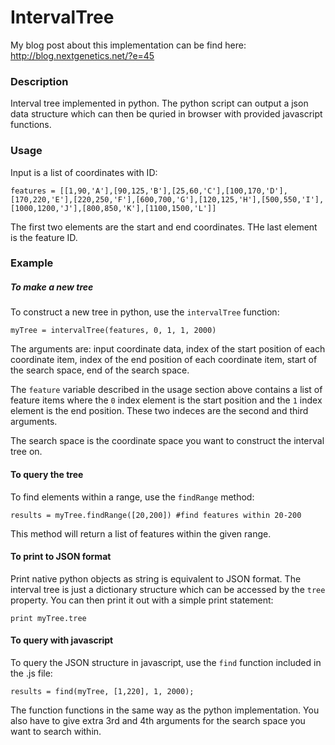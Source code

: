IntervalTree
============

My blog post about this implementation can be find here: http://blog.nextgenetics.net/?e=45

### Description

Interval tree implemented in python. The python script can output a json data structure which can then be quried in browser with provided javascript functions.

### Usage

Input is a list of coordinates with ID:

`features = [[1,90,'A'],[90,125,'B'],[25,60,'C'],[100,170,'D'],[170,220,'E'],[220,250,'F'],[600,700,'G'],[120,125,'H'],[500,550,'I'],[1000,1200,'J'],[800,850,'K'],[1100,1500,'L']]`

The first two elements are the start and end coordinates. THe last element is the feature ID.

### Example
##### To make a new tree
To construct a new tree in python, use the `intervalTree` function:

`myTree = intervalTree(features, 0, 1, 1, 2000)`

The arguments are: input coordinate data, index of the start position of each coordinate item, index of the end position of each coordinate item, start of the search space, end of the search space. 

The `feature` variable described in the usage section above contains a list of feature items where the `0` index element is the start position and the `1` index element is the end position. These two indeces are the second and third arguments. 

The search space is the coordinate space you want to construct the interval tree on. 

#### To query the tree
To find elements within a range, use the `findRange` method:

`results = myTree.findRange([20,200]) #find features within 20-200`

This method will return a list of features within the given range.

#### To print to JSON format
Print native python objects as string is equivalent to JSON format. The interval tree is just a dictionary structure which can be accessed by the `tree` property. You can then print it out with a simple print statement:

`print myTree.tree`

#### To query with javascript
To query the JSON structure in javascript, use the `find` function included in the .js file:

`results = find(myTree, [1,220], 1, 2000);`

The function functions in the same way as the python implementation. You also have to give extra 3rd and 4th arguments for the search space you want to search within.